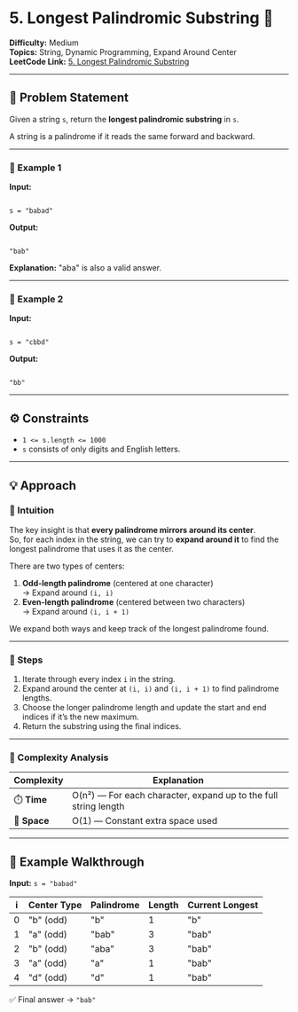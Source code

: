 # 5. Longest Palindromic Substring 💫

**Difficulty:** Medium  
**Topics:** String, Dynamic Programming, Expand Around Center  
**LeetCode Link:** [5. Longest Palindromic Substring](https://leetcode.com/problems/longest-palindromic-substring/)

---

## 🧩 Problem Statement

Given a string `s`, return the **longest palindromic substring** in `s`.

A string is a palindrome if it reads the same forward and backward.

---

### 🔹 Example 1

**Input:**

```

s = "babad"

```

**Output:**

```

"bab"

```

**Explanation:**
"aba" is also a valid answer.

---

### 🔹 Example 2

**Input:**

```

s = "cbbd"

```

**Output:**

```

"bb"

```

---

## ⚙️ Constraints

- `1 <= s.length <= 1000`
- `s` consists of only digits and English letters.

---

## 💡 Approach

### 🔸 Intuition

The key insight is that **every palindrome mirrors around its center**.  
So, for each index in the string, we can try to **expand around it** to find the longest palindrome that uses it as the center.

There are two types of centers:

1. **Odd-length palindrome** (centered at one character)  
   → Expand around `(i, i)`
2. **Even-length palindrome** (centered between two characters)  
   → Expand around `(i, i + 1)`

We expand both ways and keep track of the longest palindrome found.

---

### 🔹 Steps

1. Iterate through every index `i` in the string.
2. Expand around the center at `(i, i)` and `(i, i + 1)` to find palindrome lengths.
3. Choose the longer palindrome length and update the start and end indices if it’s the new maximum.
4. Return the substring using the final indices.

---

### 🧮 Complexity Analysis

| Complexity   | Explanation                                                     |
| ------------ | --------------------------------------------------------------- |
| ⏱️ **Time**  | O(n²) — For each character, expand up to the full string length |
| 💾 **Space** | O(1) — Constant extra space used                                |

---

## 🧠 Example Walkthrough

**Input:** `s = "babad"`

| i   | Center Type | Palindrome | Length | Current Longest |
| --- | ----------- | ---------- | ------ | --------------- |
| 0   | "b" (odd)   | "b"        | 1      | "b"             |
| 1   | "a" (odd)   | "bab"      | 3      | "bab"           |
| 2   | "b" (odd)   | "aba"      | 3      | "bab"           |
| 3   | "a" (odd)   | "a"        | 1      | "bab"           |
| 4   | "d" (odd)   | "d"        | 1      | "bab"           |

✅ Final answer → `"bab"`
